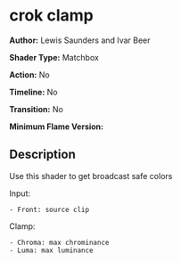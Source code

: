 # crok clamp

**Author:** Lewis Saunders and Ivar Beer

**Shader Type:** Matchbox

**Action:** No

**Timeline:** No

**Transition:** No

**Minimum Flame Version:** 


## Description
Use this shader to get broadcast safe colors

Input:

    - Front: source clip

Clamp:

    - Chroma: max chrominance
    - Luma: max luminance
